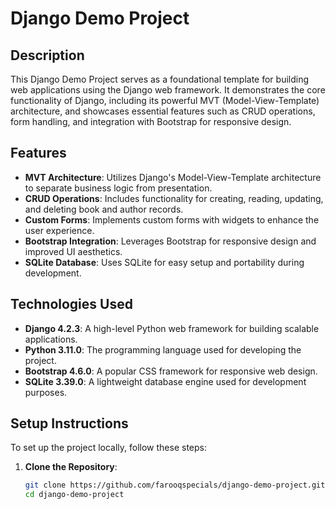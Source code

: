 # Django Demo Project

## Description

This Django Demo Project serves as a foundational template for building web applications using the Django web framework. It demonstrates the core functionality of Django, including its powerful MVT (Model-View-Template) architecture, and showcases essential features such as CRUD operations, form handling, and integration with Bootstrap for responsive design.

## Features

- **MVT Architecture**: Utilizes Django's Model-View-Template architecture to separate business logic from presentation.
- **CRUD Operations**: Includes functionality for creating, reading, updating, and deleting book and author records.
- **Custom Forms**: Implements custom forms with widgets to enhance the user experience.
- **Bootstrap Integration**: Leverages Bootstrap for responsive design and improved UI aesthetics.
- **SQLite Database**: Uses SQLite for easy setup and portability during development.

## Technologies Used

- **Django 4.2.3**: A high-level Python web framework for building scalable applications.
- **Python 3.11.0**: The programming language used for developing the project.
- **Bootstrap 4.6.0**: A popular CSS framework for responsive web design.
- **SQLite 3.39.0**: A lightweight database engine used for development purposes.

## Setup Instructions

To set up the project locally, follow these steps:

1. **Clone the Repository**:

   ```bash
   git clone https://github.com/farooqspecials/django-demo-project.git
   cd django-demo-project
